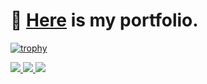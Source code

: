 # 🚀 [Here](https://tatsuyahasunuma0123.github.io/portfolio/) is my portfolio. 

<!--
**TatsuyaHasunuma0123/TatsuyaHasunuma0123** is a ✨ _special_ ✨ repository because its `README.md` (this file) appears on your GitHub profile.

Here are some ideas to get you started:

- 🔭 I’m currently working on ...
- 🌱 I’m currently learning ...
- 👯 I’m looking to collaborate on ...
- 🤔 I’m looking for help with ...
- 💬 Ask me about ...
- 📫 How to reach me: ...
- 😄 Pronouns: ...
- ⚡ Fun fact: ...
-->

[![trophy](https://github-profile-trophy.vercel.app/?username=TatsuyaHasunuma0123)](https://github.com/ryo-ma/github-profile-trophy)

<a href="https://github.com/TatsuyaHasunuma0123/github-readme-stats">
  <img src="https://github-profile-summary-cards.vercel.app/api/cards/profile-details?username=TatsuyaHasunuma0123" />
</a>




<a href="https://github.com/TatsuyaHasunuma0123/github-readme-stats">
  <img src="https://github-readme-stats.vercel.app/api?username=TatsuyaHasunuma0123&count_private=true&show_icons=true" />
</a>

<a href="https://github.com/Papillon6814/github-readme-stats">
  <img src="https://github-readme-stats.vercel.app/api/top-langs/?username=TatsuyaHasunuma0123" />
</a>










